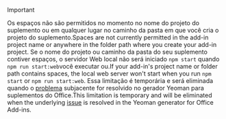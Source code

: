 > [!IMPORTANT]
> <span data-ttu-id="decc5-101">Os espaços não são permitidos no momento no nome do projeto do suplemento ou em qualquer lugar no caminho da pasta em que você cria o projeto do suplemento.</span><span class="sxs-lookup"><span data-stu-id="decc5-101">Spaces are not currently permitted in the add-in project name or anywhere in the folder path where you create your add-in project.</span></span> <span data-ttu-id="decc5-102">Se o nome do projeto ou caminho da pasta do seu suplemento contiver espaços, o servidor Web local não será iniciado `npm start` quando `npm run start:web`você executar ou.</span><span class="sxs-lookup"><span data-stu-id="decc5-102">If your add-in's project name or folder path contains spaces, the local web server won't start when you run `npm start` or `npm run start:web`.</span></span> <span data-ttu-id="decc5-103">Essa limitação é temporária e será eliminada quando o [problema](https://github.com/OfficeDev/generator-office/issues/476) subjacente for resolvido no gerador Yeoman para suplementos do Office.</span><span class="sxs-lookup"><span data-stu-id="decc5-103">This limitation is temporary and will be eliminated when the underlying [issue](https://github.com/OfficeDev/generator-office/issues/476) is resolved in the Yeoman generator for Office Add-ins.</span></span>